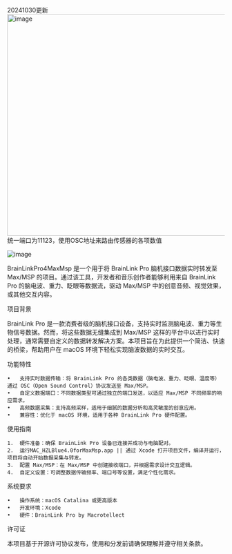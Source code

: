 20241030更新<img width="514" alt="image" src="https://github.com/user-attachments/assets/e9275c1a-b2c4-4dc2-bbbc-35d6057d6855">
统一端口为11123，使用OSC地址来路由传感器的各项数值




![image](https://github.com/user-attachments/assets/d872950b-b0e9-4df3-aaa5-c290a0e9997f)

BrainLinkPro4MaxMsp 是一个用于将 BrainLink Pro 脑机接口数据实时转发至 Max/MSP 的项目。通过该工具，开发者和音乐创作者能够利用来自 BrainLink Pro 的脑电波、重力、眨眼等数据流，驱动 Max/MSP 中的创意音频、视觉效果，或其他交互内容。

项目背景

BrainLink Pro 是一款消费者级的脑机接口设备，支持实时监测脑电波、重力等生物信号数据。然而，将这些数据无缝集成到 Max/MSP 这样的平台中以进行实时处理，通常需要自定义的数据转发解决方案。本项目旨在为此提供一个简洁、快速的桥梁，帮助用户在 macOS 环境下轻松实现脑波数据的实时交互。

功能特性

	•	支持实时数据传输：将 BrainLink Pro 的各类数据（脑电波、重力、眨眼、温度等）通过 OSC（Open Sound Control）协议发送至 Max/MSP。
	•	自定义数据端口：不同数据类型可通过独立的端口发送，以适应 Max/MSP 不同频率的响应需求。
	•	高频数据采集：支持高频采样，适用于细腻的数据分析和高灵敏度的创意应用。
	•	兼容性：优化于 macOS 环境，适用于各种 BrainLink Pro 硬件配置。

使用指南

	1.	硬件准备：确保 BrainLink Pro 设备已连接并成功与电脑配对。
	2.	运行MAC_HZLBlue4.0forMaxMsp.app || 通过 Xcode 打开项目文件，编译并运行，项目将自动开始数据采集与转发。
	3.	配置 Max/MSP：在 Max/MSP 中创建接收端口，并根据需求设计交互逻辑。
	4.	自定义设置：可调整数据传输频率、端口号等设置，满足个性化需求。

系统要求

	•	操作系统：macOS Catalina 或更高版本
	•	开发环境：Xcode
	•	硬件：BrainLink Pro by Macrotellect

许可证

本项目基于开源许可协议发布，使用和分发前请确保理解并遵守相关条款。
